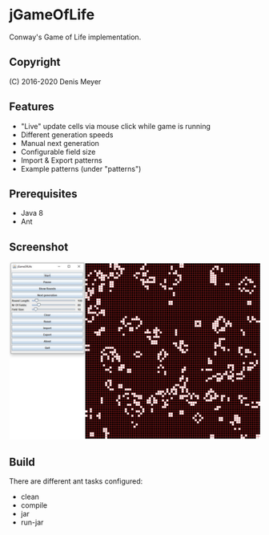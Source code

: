 # jGameOfLife

Conway's Game of Life implementation.

## Copyright

(C) 2016-2020 Denis Meyer

## Features

* "Live" update cells via mouse click while game is running
* Different generation speeds
* Manual next generation
* Configurable field size
* Import & Export patterns
* Example patterns (under "patterns")

## Prerequisites

* Java 8
* Ant

## Screenshot

![Screenshot](img/screenshot.jpg?raw=true)

## Build

There are different ant tasks configured:

* clean
* compile
* jar
* run-jar
